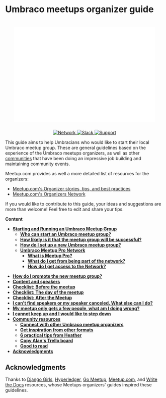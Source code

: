 
 # Umbraco meetups organizer guide 

<h1 align="center">
<img src="./Media/umbraco_heart.gif?raw=true" height="300">
</h1>

<p align="center">
    <a href="https://www.meetup.com/pro/umbraco">
        <img src="https://img.shields.io/badge/Umbraco%20Meetups-Pro%20Network-D0547F.svg"
             alt="Network">
    </a>
    <a href="http://umbracians.chat/">
        <img src="https://img.shields.io/badge/Community%20Slack-%23meetup--organisers-0000FF.svg"
             alt="Slack">
    </a>
    <a href="https://our.umbraco.com/community/umbraco-meetups/hq-support-to-umbraco-meetups/">
        <img src="https://img.shields.io/badge/Umbraco%20HQ-Support%20to%20Meetups-20b2aa.svg"
             alt="Support">
    </a>
</p>


This guide aims to help Umbracians who would like to start their local Umbraco meetup group. These are general guidelines based on the experience of the Umbraco meetups organizers, as well as other [communities](#Acknowledgments) that have been doing an impressive job building and maintaining community events. 

Meetup.com provides as well a more detailed list of resources for the organizers:  

- [Meetup.com's Organizer stories, tips, and best practices](https://help.meetup.com/hc/en-us/categories/115000229871 )
- [Meetup.com's Organizers Network](https://meetup.com/pro/organizers) 

If you would like to contribute to this guide, your ideas and suggestions are more than welcome! Feel free to edit and share your tips. 

  
 

**Content**


- [**Starting and Running an Umbraco Meetup Group**](Getting-Started/index.md)
  * [**Who can start an Umbraco meetup group?**](Getting-Started/index.md#who-can-start-an-umbraco-meetup-group)
  * [**How likely is it that the meetup group will be successful?**](Getting-Started/index.md#how-likely-is-it-that-the-meetup-group-will-be-successful)
  * [**How do I set up a new Umbraco meetup group?**](Getting-Started/index.md#how-do-i-set-up-a-new-umbraco-meetup-group)
  * [**Umbraco Meetup Pro Network**](Getting-Started/index.md#umbraco-meetup-pro-network)
      - [**What is Meetup Pro?**](Getting-Started/index.md#what-is-meetup-pro)
      - [**What do I get from being part of the network?**](Getting-Started/index.md#what-do-i-get-from-being-part-of-the-network)
      - [**How do I get access to the Network?**](Getting-Started/index.md#how-do-i-get-access-to-the-network)
 * [**How do I promote the new meetup group?**](/Promoting-meetups/index.md#how-do-i-promote-the-new-meetup-group)
 * [**Content and speakers**](Organiser-Advice/index.md#content-and-speakers)
 * [**Checklist: Before the meetup**](Organiser-Advice/checklist.md#checklist-before-the-meetup)
 * [**Checklist: The day of the meetup**](Organiser-Advice/checklist.md#checklist-the-day-of-the-meetup)
 * [**Checklist: After the Meetup**](Organiser-Advice/checklist.md#checklist-after-the-meetup) 
 * [**I can't find speakers or my speaker canceled. What else can I do?**](/Organiser-Advice/FAQ.md#i-cant-find-speakers-or-my-speaker-canceled-what-else-can-i-do)
 * [**My meetup only gets a few people, what am I doing wrong?**](/Organiser-Advice/FAQ.md#my-meetup-only-gets-a-few-people-what-am-i-doing-wrong)
 * [**I cannot keep up and I would like to step down**](/Organiser-Advice/FAQ.md#i-cannot-keep-up-and-i-would-like-to-step-down)
 * [**Community resources**](/Community-Resources/index.md)
      - [**Connect with other Umbraco meetup organizers**](/Community-Resources/index.md#connect-with-other-umbraco-meetup-organizers)
      - [**Get inspiration from other formats**](/Community-Resources/index.md#get-inspiration-from-other-formats-of-umbraco-meetups-initiated-by-the-friendly-community)
      - [**6 practical tips from Heather**](/Community-Resources/index.md#6-tips-from-heather)
      - [**Copy Alan's Trello board**](/Community-Resources/index.md#copy-alans-trello-board)  
      - [**Good to read**](/Community-Resources/index.md#good-to-read)
  * [**Acknowledgments**](#Acknowledgments)




## Acknowledgments
Thanks to [Django Girls](https://github.com/DjangoGirls/organizer-manual/tree/master/step_by_step), [Hyperledger](https://wiki.hyperledger.org/display/events/Meetup+Organizer%27s+Guide), [Go Meetup](https://github.com/corylanou/go-meetup), [Meetup.com](https://help.meetup.com/hc/en-us/categories/115000229871-The-Organizer-Guide), and [Write the Docs](http://www.writethedocs.org/organizer-guide/meetups/starting/) resources, whose Meetups organizers' guides inspired these guidelines. 

